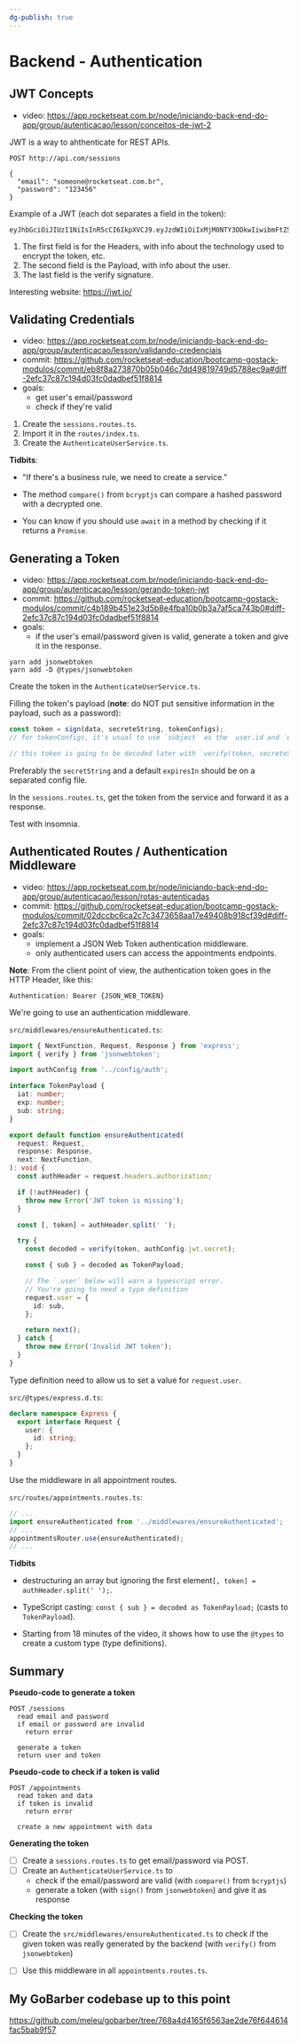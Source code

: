 ```yaml
---
dg-publish: true
---
```

# Backend - Authentication

## JWT Concepts

- video: <https://app.rocketseat.com.br/node/iniciando-back-end-do-app/group/autenticacao/lesson/conceitos-de-jwt-2>

JWT is a way to ahthenticate for REST APIs.

```
POST http://api.com/sessions

{
  "email": "someone@rocketseat.com.br",
  "password": "123456"
}
```

Example of a JWT (each dot separates a field in the token):
```
eyJhbGciOiJIUzI1NiIsInR5cCI6IkpXVCJ9.eyJzdWIiOiIxMjM0NTY3ODkwIiwibmFtZSI6IkpvaG4gRG9lIiwiaWF0IjoxNTE2MjM5MDIyfQ.SflKxwRJSMeKKF2QT4fwpMeJf36POk6yJV_adQssw5c
```

1. The first field is for the Headers, with info about the technology used to encrypt the token, etc.
2. The second field is the Payload, with info about the user.
3. The last field is the verify signature.

Interesting website: <https://jwt.io/>

## Validating Credentials

- video: <https://app.rocketseat.com.br/node/iniciando-back-end-do-app/group/autenticacao/lesson/validando-credenciais>
- commit: <https://github.com/rocketseat-education/bootcamp-gostack-modulos/commit/eb8f8a273870b05b046c7dd49819749d5788ec9a#diff-2efc37c87c194d03fc0dadbef51f8814>
- goals:
  - get user's email/password
  - check if they're valid


1. Create the `sessions.routes.ts`.
2. Import it in the `routes/index.ts`.
3. Create the `AuthenticateUserService.ts`.

**Tidbits**:

- "If there's a business rule, we need to create a service."

- The method `compare()` from `bcryptjs` can compare a hashed password with a decrypted one.

- You can know if you should use `await` in a method by checking if it returns a `Promise`.


## Generating a Token

- video: <https://app.rocketseat.com.br/node/iniciando-back-end-do-app/group/autenticacao/lesson/gerando-token-jwt>
- commit: <https://github.com/rocketseat-education/bootcamp-gostack-modulos/commit/c4b189b451e23d5b8e4fba10b0b3a7af5ca743b0#diff-2efc37c87c194d03fc0dadbef51f8814>
- goals:
  - if the user's email/password given is valid, generate a token and give it in the response.

```
yarn add jsonwebtoken
yarn add -D @types/jsonwebtoken
```

Create the token in the `AuthenticateUserService.ts`.

Filling the token's payload (**note**: do NOT put sensitive information in the payload, such as a password):
```ts
const token = sign(data, secreteString, tokenConfigs);
// for tokenConfigs, it's usual to use `subject` as the  user.id and `expiresIn` for a few days

// this token is going to be decoded later with `verify(token, secreteString)`
```

Preferably the `secretString` and a default `expiresIn` should be on a separated config file.

In the `sessions.routes.ts`, get the token from the service and forward it as a response.

Test with insomnia.



## Authenticated Routes / Authentication Middleware

- video: <https://app.rocketseat.com.br/node/iniciando-back-end-do-app/group/autenticacao/lesson/rotas-autenticadas>
- commit: <https://github.com/rocketseat-education/bootcamp-gostack-modulos/commit/02dccbc6ca2c7c3473658aa17e49408b918cf39d#diff-2efc37c87c194d03fc0dadbef51f8814>
- goals:
  - implement a JSON Web Token authentication middleware.
  - only authenticated users can access the appointments endpoints.

**Note**: From the client point of view, the authentication token goes in the HTTP Header, like this:
```
Authentication: Bearer {JSON_WEB_TOKEN}
```

We're going to use an authentication middleware.

`src/middlewares/ensureAuthenticated.ts`:
```ts
import { NextFunction, Request, Response } from 'express';
import { verify } from 'jsonwebtoken';

import authConfig from '../config/auth';

interface TokenPayload {
  iat: number;
  exp: number;
  sub: string;
}

export default function ensureAuthenticated(
  request: Request,
  response: Response,
  next: NextFunction,
): void {
  const authHeader = request.headers.authorization;

  if (!authHeader) {
    throw new Error('JWT token is missing');
  }

  const [, token] = authHeader.split(' ');

  try {
    const decoded = verify(token, authConfig.jwt.secret);

    const { sub } = decoded as TokenPayload;

    // The `.user` below will warn a typescript error.
    // You're going to need a type definition
    request.user = {
      id: sub,
    };

    return next();
  } catch {
    throw new Error('Invalid JWT token');
  }
}
```

Type definition need to allow us to set a value for `request.user`.

`src/@types/express.d.ts`:
```ts
declare namespace Express {
  export interface Request {
    user: {
      id: string;
    };
  }
}
```


Use the middleware in all appointment routes.

`src/routes/appointments.routes.ts`:
```ts
// ...
import ensureAuthenticated from '../middlewares/ensureAuthenticated';
// ...
appointmentsRouter.use(ensureAuthenticated);
// ...
```


**Tidbits**

- destructuring an array but ignoring the first element`[, token] = authHeader.split(' ');`.

- TypeScript casting: `const { sub } = decoded as TokenPayload;` (casts to `TokenPayload`).

- Starting from 18 minutes of the video, it shows how to use the `@types` to create a custom type (type definitions).



## Summary

__**Pseudo-code to generate a token**__
```
POST /sessions
  read email and password
  if email or password are invalid
    return error

  generate a token
  return user and token
```

__**Pseudo-code to check if a token is valid**__
```
POST /appointments
  read token and data
  if token is invalid
    return error

  create a new appointment with data
```

**Generating the token**

- [ ] Create a `sessions.routes.ts` to get email/password via POST.
- [ ] Create an `AuthenticateUserService.ts` to
  - check if the email/password are valid (with `compare()` from `bcryptjs`)
  - generate a token (with `sign()` from `jsonwebtoken`) and give it as response

**Checking the token**

- [ ] Create the `src/middlewares/ensureAuthenticated.ts` to check if the given token was really generated by the backend (with `verify()` from `jsonwebtoken`)
- [ ] Use this middleware in all `appointments.routes.ts`.


## My GoBarber codebase up to this point

<https://github.com/meleu/gobarber/tree/768a4d4165f6563ae2de76f644614fac5bab9f57>